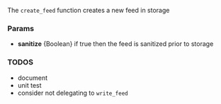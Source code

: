 The `create_feed` function creates a new feed in storage

### Params
* **sanitize** {Boolean} if true then the feed is sanitized prior to storage

### TODOS
* document
* unit test
* consider not delegating to `write_feed`
